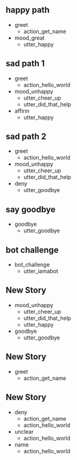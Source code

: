 ## happy path
* greet
  - action_get_name
* mood_great
  - utter_happy

## sad path 1
* greet
  - action_hello_world
* mood_unhappy
  - utter_cheer_up
  - utter_did_that_help
* affirm
  - utter_happy

## sad path 2

* greet
  - action_hello_world
* mood_unhappy
  - utter_cheer_up
  - utter_did_that_help
* deny
  - utter_goodbye

## say goodbye

* goodbye
  - utter_goodbye

## bot challenge

* bot_challenge
  - utter_iamabot

## New Story

* mood_unhappy
    - utter_cheer_up
    - utter_did_that_help
    - utter_happy
* goodbye
    - utter_goodbye

## New Story

* greet
    - action_get_name

## New Story

* deny
    - action_get_name
    - action_hello_world
* unclear
    - action_hello_world
* name
    - action_hello_world
